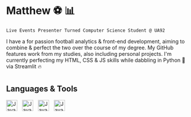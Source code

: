# Matthew :soccer: :bar_chart:

`Live Events Presenter Turned Computer Science Student @ UA92`
 
I have a for passion football analytics & front-end development, aiming to combine & perfect the two over the course of my degree. My GitHub features work from my studies, also including personal projects. I'm currently perfecting my HTML, CSS & JS skills while dabbling in Python :snake: via Streamlit :fire:

#

## Languages & Tools

<img align="left" alt="JavaScript" width="30px" style="padding-right:10px;" src="https://cdn.jsdelivr.net/gh/devicons/devicon/icons/html5/html5-plain.svg" />
<img align="left" alt="JavaScript" width="30px" style="padding-right:10px;" src="https://cdn.jsdelivr.net/gh/devicons/devicon/icons/css3/css3-plain.svg" />
<img align="left" alt="JavaScript" width="30px" style="padding-right:10px;" src="https://cdn.jsdelivr.net/gh/devicons/devicon/icons/javascript/javascript-plain.svg" />
<img align="left" alt="JavaScript" width="30px" style="padding-right:10px;" src="https://cdn.jsdelivr.net/gh/devicons/devicon/icons/python/python-plain.svg" />
<br />

#
  
  
